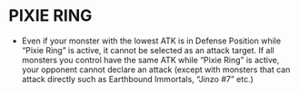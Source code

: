 # PIXIE RING

*   Even if your monster with the lowest ATK is in Defense Position while “Pixie Ring” is active, it cannot be selected as an attack target. If all monsters you control have the same ATK while “Pixie Ring” is active, your opponent cannot declare an attack (except with monsters that can attack directly such as Earthbound Immortals, “Jinzo #7” etc.)
